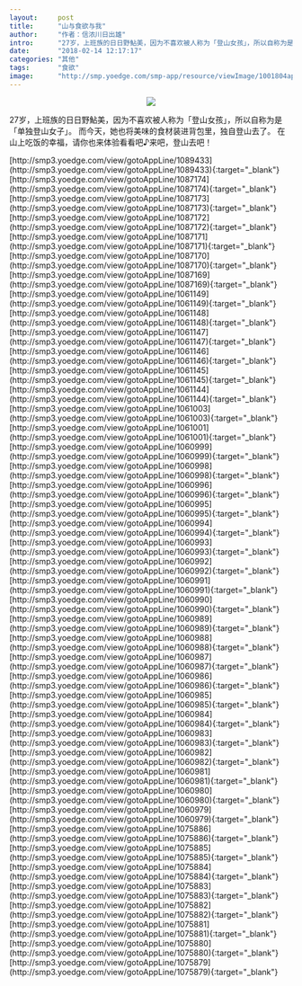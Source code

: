 ```yaml
---
layout:     post
title:      "山与食欲与我"
author:     "作者：信浓川日出雄"
intro:      "27岁，上班族的日日野鮎美，因为不喜欢被人称为「登山女孩」，所以自称为是「单独登山女子」。 而今天，她也将美味的食材装进背包里，独自登山去了。 在山上吃饭的幸福，请你也来体验看看吧♪来吧，登山去吧！"
date:       "2018-02-14 12:17:17"
categories: "其他"
tags:       "食欲"
image:      "http://smp.yoedge.com/smp-app/resource/viewImage/1001804appline.png"
---
```

<div style="text-align: center">
<p><img src="http://smp.yoedge.com/smp-app/resource/viewImage/1001804appline.png"/></p>
</div>
<p class="post-meta">
<span>27岁，上班族的日日野鮎美，因为不喜欢被人称为「登山女孩」，所以自称为是「单独登山女子」。 而今天，她也将美味的食材装进背包里，独自登山去了。 在山上吃饭的幸福，请你也来体验看看吧♪来吧，登山去吧！</span>
</p>
[http://smp3.yoedge.com/view/gotoAppLine/1089433](http://smp3.yoedge.com/view/gotoAppLine/1089433){:target="_blank"}
[http://smp3.yoedge.com/view/gotoAppLine/1087174](http://smp3.yoedge.com/view/gotoAppLine/1087174){:target="_blank"}
[http://smp3.yoedge.com/view/gotoAppLine/1087173](http://smp3.yoedge.com/view/gotoAppLine/1087173){:target="_blank"}
[http://smp3.yoedge.com/view/gotoAppLine/1087172](http://smp3.yoedge.com/view/gotoAppLine/1087172){:target="_blank"}
[http://smp3.yoedge.com/view/gotoAppLine/1087171](http://smp3.yoedge.com/view/gotoAppLine/1087171){:target="_blank"}
[http://smp3.yoedge.com/view/gotoAppLine/1087170](http://smp3.yoedge.com/view/gotoAppLine/1087170){:target="_blank"}
[http://smp3.yoedge.com/view/gotoAppLine/1087169](http://smp3.yoedge.com/view/gotoAppLine/1087169){:target="_blank"}
[http://smp3.yoedge.com/view/gotoAppLine/1061149](http://smp3.yoedge.com/view/gotoAppLine/1061149){:target="_blank"}
[http://smp3.yoedge.com/view/gotoAppLine/1061148](http://smp3.yoedge.com/view/gotoAppLine/1061148){:target="_blank"}
[http://smp3.yoedge.com/view/gotoAppLine/1061147](http://smp3.yoedge.com/view/gotoAppLine/1061147){:target="_blank"}
[http://smp3.yoedge.com/view/gotoAppLine/1061146](http://smp3.yoedge.com/view/gotoAppLine/1061146){:target="_blank"}
[http://smp3.yoedge.com/view/gotoAppLine/1061145](http://smp3.yoedge.com/view/gotoAppLine/1061145){:target="_blank"}
[http://smp3.yoedge.com/view/gotoAppLine/1061144](http://smp3.yoedge.com/view/gotoAppLine/1061144){:target="_blank"}
[http://smp3.yoedge.com/view/gotoAppLine/1061003](http://smp3.yoedge.com/view/gotoAppLine/1061003){:target="_blank"}
[http://smp3.yoedge.com/view/gotoAppLine/1061001](http://smp3.yoedge.com/view/gotoAppLine/1061001){:target="_blank"}
[http://smp3.yoedge.com/view/gotoAppLine/1060999](http://smp3.yoedge.com/view/gotoAppLine/1060999){:target="_blank"}
[http://smp3.yoedge.com/view/gotoAppLine/1060998](http://smp3.yoedge.com/view/gotoAppLine/1060998){:target="_blank"}
[http://smp3.yoedge.com/view/gotoAppLine/1060996](http://smp3.yoedge.com/view/gotoAppLine/1060996){:target="_blank"}
[http://smp3.yoedge.com/view/gotoAppLine/1060995](http://smp3.yoedge.com/view/gotoAppLine/1060995){:target="_blank"}
[http://smp3.yoedge.com/view/gotoAppLine/1060994](http://smp3.yoedge.com/view/gotoAppLine/1060994){:target="_blank"}
[http://smp3.yoedge.com/view/gotoAppLine/1060993](http://smp3.yoedge.com/view/gotoAppLine/1060993){:target="_blank"}
[http://smp3.yoedge.com/view/gotoAppLine/1060992](http://smp3.yoedge.com/view/gotoAppLine/1060992){:target="_blank"}
[http://smp3.yoedge.com/view/gotoAppLine/1060991](http://smp3.yoedge.com/view/gotoAppLine/1060991){:target="_blank"}
[http://smp3.yoedge.com/view/gotoAppLine/1060990](http://smp3.yoedge.com/view/gotoAppLine/1060990){:target="_blank"}
[http://smp3.yoedge.com/view/gotoAppLine/1060989](http://smp3.yoedge.com/view/gotoAppLine/1060989){:target="_blank"}
[http://smp3.yoedge.com/view/gotoAppLine/1060988](http://smp3.yoedge.com/view/gotoAppLine/1060988){:target="_blank"}
[http://smp3.yoedge.com/view/gotoAppLine/1060987](http://smp3.yoedge.com/view/gotoAppLine/1060987){:target="_blank"}
[http://smp3.yoedge.com/view/gotoAppLine/1060986](http://smp3.yoedge.com/view/gotoAppLine/1060986){:target="_blank"}
[http://smp3.yoedge.com/view/gotoAppLine/1060985](http://smp3.yoedge.com/view/gotoAppLine/1060985){:target="_blank"}
[http://smp3.yoedge.com/view/gotoAppLine/1060984](http://smp3.yoedge.com/view/gotoAppLine/1060984){:target="_blank"}
[http://smp3.yoedge.com/view/gotoAppLine/1060983](http://smp3.yoedge.com/view/gotoAppLine/1060983){:target="_blank"}
[http://smp3.yoedge.com/view/gotoAppLine/1060982](http://smp3.yoedge.com/view/gotoAppLine/1060982){:target="_blank"}
[http://smp3.yoedge.com/view/gotoAppLine/1060981](http://smp3.yoedge.com/view/gotoAppLine/1060981){:target="_blank"}
[http://smp3.yoedge.com/view/gotoAppLine/1060980](http://smp3.yoedge.com/view/gotoAppLine/1060980){:target="_blank"}
[http://smp3.yoedge.com/view/gotoAppLine/1060979](http://smp3.yoedge.com/view/gotoAppLine/1060979){:target="_blank"}
[http://smp3.yoedge.com/view/gotoAppLine/1075886](http://smp3.yoedge.com/view/gotoAppLine/1075886){:target="_blank"}
[http://smp3.yoedge.com/view/gotoAppLine/1075885](http://smp3.yoedge.com/view/gotoAppLine/1075885){:target="_blank"}
[http://smp3.yoedge.com/view/gotoAppLine/1075884](http://smp3.yoedge.com/view/gotoAppLine/1075884){:target="_blank"}
[http://smp3.yoedge.com/view/gotoAppLine/1075883](http://smp3.yoedge.com/view/gotoAppLine/1075883){:target="_blank"}
[http://smp3.yoedge.com/view/gotoAppLine/1075882](http://smp3.yoedge.com/view/gotoAppLine/1075882){:target="_blank"}
[http://smp3.yoedge.com/view/gotoAppLine/1075881](http://smp3.yoedge.com/view/gotoAppLine/1075881){:target="_blank"}
[http://smp3.yoedge.com/view/gotoAppLine/1075880](http://smp3.yoedge.com/view/gotoAppLine/1075880){:target="_blank"}
[http://smp3.yoedge.com/view/gotoAppLine/1075879](http://smp3.yoedge.com/view/gotoAppLine/1075879){:target="_blank"}



